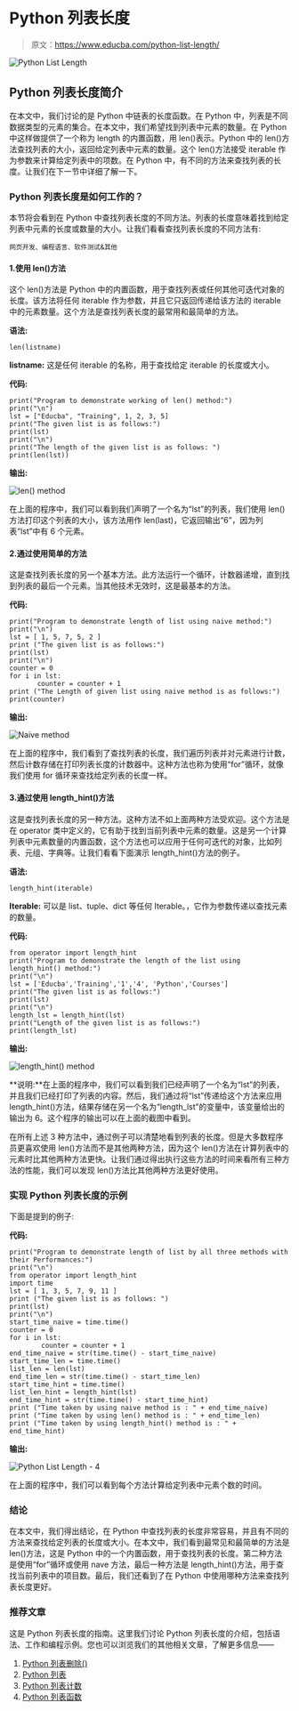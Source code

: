 # Python 列表长度

> 原文：<https://www.educba.com/python-list-length/>

![Python List Length](img/70313db62a51b8552974ca230510a8c7.png)



## Python 列表长度简介

在本文中，我们讨论的是 Python 中链表的长度函数。在 Python 中，列表是不同数据类型的元素的集合。在本文中，我们希望找到列表中元素的数量。在 Python 中这样做提供了一个称为 length 的内置函数，用 len()表示。Python 中的 len()方法查找列表的大小，返回给定列表中元素的数量。这个 len()方法接受 iterable 作为参数来计算给定列表中的项数。在 Python 中，有不同的方法来查找列表的长度。让我们在下一节中详细了解一下。

### Python 列表长度是如何工作的？

本节将会看到在 Python 中查找列表长度的不同方法。列表的长度意味着找到给定列表中元素的长度或数量的大小。让我们看看查找列表长度的不同方法有:

<small>网页开发、编程语言、软件测试&其他</small>

#### 1.使用 len()方法

这个 len()方法是 Python 中的内置函数，用于查找列表或任何其他可迭代对象的长度。该方法将任何 iterable 作为参数，并且它只返回传递给该方法的 iterable 中的元素数量。这个方法是查找列表长度的最常用和最简单的方法。

**语法:**

`len(listname)`

**listname:** 这是任何 iterable 的名称，用于查找给定 iterable 的长度或大小。

**代码:**

```
print("Program to demonstrate working of len() method:")
print("\n")
lst = ["Educba", "Training", 1, 2, 3, 5]
print("The given list is as follows:")
print(lst)
print("\n")
print("The length of the given list is as follows: ")
print(len(lst)) 
```

**输出:**

![len() method](img/fcaf38087b7b66a3027b06874ffb8600.png)



在上面的程序中，我们可以看到我们声明了一个名为“lst”的列表，我们使用 len()方法打印这个列表的大小，该方法用作 len(last)，它返回输出“6”，因为列表“lst”中有 6 个元素。

#### 2.通过使用简单的方法

这是查找列表长度的另一个基本方法。此方法运行一个循环，计数器递增，直到找到列表的最后一个元素。当其他技术无效时，这是最基本的方法。

**代码:**

```
print("Program to demonstrate length of list using naive method:")
print("\n")
lst = [ 1, 5, 7, 5, 2 ]
print ("The given list is as follows:")
print(lst)
print("\n")
counter = 0
for i in lst:
       counter = counter + 1
print ("The Length of given list using naive method is as follows:")
print(counter) 
```

**输出:**

![Naive method](img/504942cd7509ebdbcdaa6512a4048bc5.png)



在上面的程序中，我们看到了查找列表的长度，我们遍历列表并对元素进行计数，然后计数存储在打印列表长度的计数器中。这种方法也称为使用“for”循环，就像我们使用 for 循环来查找给定列表的长度一样。

#### 3.通过使用 length_hint()方法

这是查找列表长度的另一种方法。这种方法不如上面两种方法受欢迎。这个方法是在 operator 类中定义的，它有助于找到当前列表中元素的数量。这是另一个计算列表中元素数量的内置函数，这个方法也可以应用于任何可迭代的对象，比如列表、元组、字典等。让我们看看下面演示 length_hint()方法的例子。

**语法:**

`length_hint(iterable)`

**Iterable:** 可以是 list、tuple、dict 等任何 Iterable。，它作为参数传递以查找元素的数量。

**代码:**

```
from operator import length_hint
print("Program to demonstrate the length of the list using length_hint() method:")
print("\n")
lst = ['Educba','Training','1','4', 'Python','Courses']
print("The given list is as follows:")
print(lst)
print("\n")
length_lst = length_hint(lst)
print("Length of the given list is as follows:")
print(length_lst) 
```

**输出:**

![length_hint() method](img/f868a7595b39c8ff115fb7dc27869104.png)



**说明:**在上面的程序中，我们可以看到我们已经声明了一个名为“lst”的列表，并且我们已经打印了列表的内容。然后，我们通过将“lst”传递给这个方法来应用 length_hint()方法，结果存储在另一个名为“length_lst”的变量中，该变量给出的输出为 6。这个程序的输出可以在上面的截图中看到。

在所有上述 3 种方法中，通过例子可以清楚地看到列表的长度。但是大多数程序员更喜欢使用 len()方法而不是其他两种方法，因为这个 len()方法在计算列表中的元素时比其他两种方法更快。让我们通过得出执行这些方法的时间来看所有三种方法的性能，我们可以发现 len()方法比其他两种方法更好使用。

### 实现 Python 列表长度的示例

下面是提到的例子:

**代码:**

```
print("Program to demonstrate length of list by all three methods with their Performances:")
print("\n")
from operator import length_hint
import time
lst = [ 1, 3, 5, 7, 9, 11 ]
print ("The given list is as follows: ")
print(lst)
print("\n")
start_time_naive = time.time()
counter = 0
for i in lst:
        counter = counter + 1
end_time_naive = str(time.time() - start_time_naive)
start_time_len = time.time()
list_len = len(lst)
end_time_len = str(time.time() - start_time_len)
start_time_hint = time.time()
list_len_hint = length_hint(lst)
end_time_hint = str(time.time() - start_time_hint)
print ("Time taken by using naive method is : " + end_time_naive)
print ("Time taken by using len() method is : " + end_time_len)
print ("Time taken by using length_hint() method is : " + end_time_hint) 
```

**输出:**

![Python List Length - 4](img/adde3b0441b7a26dbc923a2f767f4cb6.png)



在上面的程序中，我们可以看到每个方法计算给定列表中元素个数的时间。

### 结论

在本文中，我们得出结论，在 Python 中查找列表的长度非常容易，并且有不同的方法来查找给定列表的长度或大小。在本文中，我们看到最常见和最简单的方法是 len()方法，这是 Python 中的一个内置函数，用于查找列表的长度。第二种方法是使用“for”循环或使用 nave 方法，最后一种方法是 length_hint()方法，用于查找当前列表中的项目数。最后，我们还看到了在 Python 中使用哪种方法来查找列表长度更好。

### 推荐文章

这是 Python 列表长度的指南。这里我们讨论 Python 列表长度的介绍，包括语法、工作和编程示例。您也可以浏览我们的其他相关文章，了解更多信息——

1.  [Python 列表删除()](https://www.educba.com/python-list-remove/)
2.  [Python 列表](https://www.educba.com/python-list/)
3.  [Python 列表计数](https://www.educba.com/python-list-count/)
4.  [Python 列表函数](https://www.educba.com/python-list-functions/)